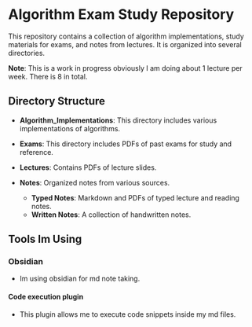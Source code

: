 # Algorithm Exam Study Repository

This repository contains a collection of algorithm implementations, study materials for exams, and notes from lectures. It is organized into several directories.

**Note**: This is a work in progress obviously I am doing about 1 lecture per week. There is 8 in total.

## Directory Structure

- **Algorithm_Implementations**: This directory includes various implementations of algorithms.

- **Exams**: This directory includes PDFs of past exams for study and reference.

- **Lectures**: Contains PDFs of lecture slides.

- **Notes**: Organized notes from various sources.
  - **Typed Notes**: Markdown and PDFs of typed lecture and reading notes.
  - **Written Notes**: A collection of handwritten notes.

## Tools Im Using

### Obsidian

- Im using obsidian for md note taking.

#### Code execution plugin

- This plugin allows me to execute code snippets inside my md files.
